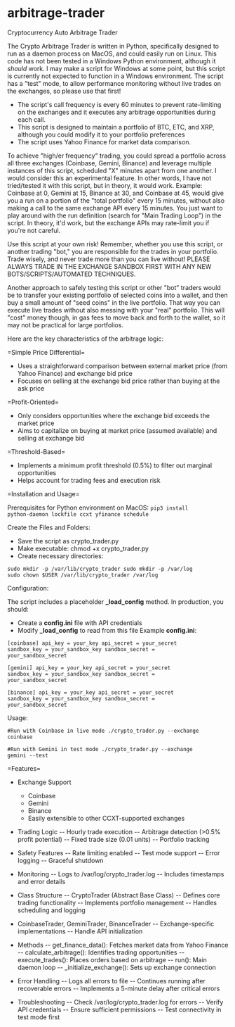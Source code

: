 # arbitrage-trader
Cryptocurrency Auto Arbitrage Trader

The Crypto Arbitrage Trader is written in Python, specifically designed to run as a daemon process on MacOS, and could easily run on Linux. This code has not been tested in a Windows Python environment, although it *should* work. I may make a script for Windows at some point, but this script is currently not expected to function in a Windows environment. The script has a "test" mode, to allow performance monitoring without live trades on the exchanges, so please use that first!

- The script's call frequency is every 60 minutes to prevent rate-limiting on the exchanges and it executes any arbitrage opportunities during each call.
- This script is designed to maintain a portfolio of BTC, ETC, and XRP, although you could modify it to your portfolio preferences
- The script uses Yahoo Finance for market data comparison.

To achieve "high/er frequency" trading, you could spread a portfolio across all three exchanges (Coinbase, Gemini, Binance) and leverage multiple instances of this script, scheduled "X" minutes apart from one another. I would consider this an experimental feature. In other words, I have not tried/tested it with this script, but in theory, it would work.  Example: Coinbase at 0, Gemini at 15, Binance at 30, and Coinbase at 45, would give you a run on a portion of the "total portfolio" every 15 minutes, without also making a call to the same exchange API every 15 minutes. You just want to play around with the run definition (search for "Main Trading Loop") in the script. In theory, it'd work, but the exchange APIs may rate-limit you if you're not careful.

Use this script at your own risk! Remember, whether you use this script, or another trading "bot," you are responsible for the trades in your portfolio. Trade wisely, and never trade more than you can live without! PLEASE ALWAYS TRADE IN THE EXCHANGE SANDBOX FIRST WITH ANY NEW BOTS/SCRIPTS/AUTOMATED TECHNIQUES.

Another approach to safely testing this script or other "bot" traders would be to transfer your existing portfolio of selected coins into a wallet, and then buy a small amount of "seed coins" in the live portfolio. That way you can execute live trades without also messing with your "real" portfolio. This will "cost" money though, in gas fees to move back and forth to the wallet, so it may not be practical for large portfolios.

Here are the key characteristics of the arbitrage logic:

=Simple Price Differential=

- Uses a straightforward comparison between external market price (from Yahoo Finance) and exchange bid price
- Focuses on selling at the exchange bid price rather than buying at the ask price

=Profit-Oriented=

- Only considers opportunities where the exchange bid exceeds the market price
- Aims to capitalize on buying at market price (assumed available) and selling at exchange bid

=Threshold-Based=

- Implements a minimum profit threshold (0.5%) to filter out marginal opportunities
- Helps account for trading fees and execution risk

=Installation and Usage=

Prerequisites for Python environment on MacOS:
<code>pip3 install python-daemon lockfile ccxt yfinance schedule</code>

Create the Files and Folders:
- Save the script as crypto_trader.py
- Make executable: chmod +x crypto_trader.py
- Create necessary directories:

<code>sudo mkdir -p /var/lib/crypto_trader
sudo mkdir -p /var/log
sudo chown $USER /var/lib/crypto_trader /var/log</code>

Configuration:

The script includes a placeholder **_load_config** method. In production, you should:

- Create a **config.ini** file with API credentials
- Modify **_load_config** to read from this file Example **config.ini**:

<code>[coinbase]
api_key = your_key
api_secret = your_secret
sandbox_key = your_sandbox_key
sandbox_secret = your_sandbox_secret</code>

<code>[gemini]
api_key = your_key
api_secret = your_secret
sandbox_key = your_sandbox_key
sandbox_secret = your_sandbox_secret</code>

<code>[binance]
api_key = your_key
api_secret = your_secret
sandbox_key = your_sandbox_key
sandbox_secret = your_sandbox_secret</code>

Usage:

<code>#Run with Coinbase in live mode
./crypto_trader.py --exchange coinbase</code>

<code>#Run with Gemini in test mode
./crypto_trader.py --exchange gemini --test</code>

=Features=

- Exchange Support
  - Coinbase
  - Gemini
  - Binance
  - Easily extensible to other CCXT-supported exchanges

- Trading Logic
-- Hourly trade execution
-- Arbitrage detection (>0.5% profit potential)
-- Fixed trade size (0.01 units)
-- Portfolio tracking

- Safety Features
-- Rate limiting enabled
-- Test mode support
-- Error logging
-- Graceful shutdown

- Monitoring
-- Logs to /var/log/crypto_trader.log
-- Includes timestamps and error details

- Class Structure
-- CryptoTrader (Abstract Base Class)
-- Defines core trading functionality
-- Implements portfolio management
-- Handles scheduling and logging

- CoinbaseTrader, GeminiTrader, BinanceTrader
-- Exchange-specific implementations
-- Handle API initialization

- Methods
-- get_finance_data(): Fetches market data from Yahoo Finance
-- calculate_arbitrage(): Identifies trading opportunities
-- execute_trades(): Places orders based on arbitrage
-- run(): Main daemon loop
-- _initialize_exchange(): Sets up exchange connection

- Error Handling
-- Logs all errors to file
-- Continues running after recoverable errors
-- Implements a 5-minute delay after critical errors

- Troubleshooting
-- Check /var/log/crypto_trader.log for errors
-- Verify API credentials
-- Ensure sufficient permissions
-- Test connectivity in test mode first
